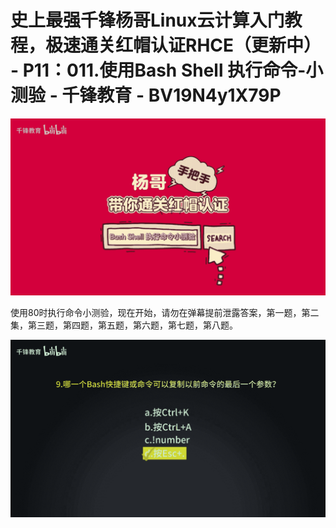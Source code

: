 # 史上最强千锋杨哥Linux云计算入门教程，极速通关红帽认证RHCE（更新中） - P11：011.使用Bash Shell 执行命令-小测验 - 千锋教育 - BV19N4y1X79P

![](img/878045f5fb11319049e79f6a6f01f3a5_0.png)

使用80时执行命令小测验，现在开始，请勿在弹幕提前泄露答案，第一题，第二集，第三题，第四题，第五题，第六题，第七题，第八题。



![](img/878045f5fb11319049e79f6a6f01f3a5_2.png)